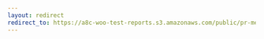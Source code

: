 ```yaml
---
layout: redirect
redirect_to: https://a8c-woo-test-reports.s3.amazonaws.com/public/pr-merge/37621/api/index.html
---
```

